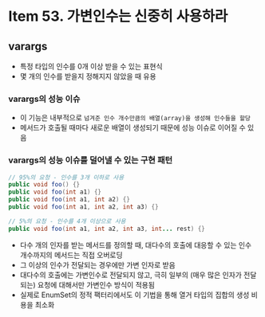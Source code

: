 # Item 53. 가변인수는 신중히 사용하라

## varargs

- 특정 타입의 인수를 0개 이상 받을 수 있는 표현식
- 몇 개의 인수를 받을지 정해지지 않았을 때 유용

### varargs의 성능 이슈

- 이 기능은 내부적으로 `넘겨준 인수 개수만큼의 배열(array)을 생성해 인수들을 할당`
- 메서드가 호출될 때마다 새로운 배열이 생성되기 때문에 성능 이슈로 이어질 수 있음

### varargs의 성능 이슈를 덜어낼 수 있는 구현 패턴

```java
// 95%의 요청 - 인수를 3개 이하로 사용
public void foo() {}
public void foo(int a1) {}
public void foo(int a1, int a2) {}
public void foo(int a1, int a2, int a3) {}

// 5%의 요청 - 인수를 4개 이상으로 사용
public void foo(int a1, int a2, int a3, int... rest) {}
```

- 다수 개의 인자를 받는 메서드를 정의할 때, 대다수의 호출에 대응할 수 있는 인수 개수까지의 메서드는 직접 오버로딩
- 그 이상의 인수가 전달되는 경우에만 가변 인자로 받음
- 대다수의 호출에는 가변인수로 전달되지 않고, 극히 일부의 (매우 많은 인자가 전달되는) 요청에 대해서만 가변인수 방식이 적용됨
- 실제로 EnumSet의 정적 팩터리에서도 이 기법을 통해 열거 타입의 집합의 생성 비용을 최소화

